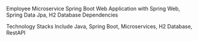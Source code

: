 Employee Microservice Spring Boot Web Application with Spring Web, Spring Data Jpa, H2 Database Dependencies

Technology Stacks lnclude Java, Spring Boot, Microservices, H2 Database, RestAPI
